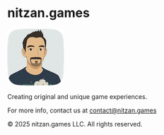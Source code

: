 # nitzan.games

![](https://raw.githubusercontent.com/nitzanwilnai/nitzan.games/refs/heads/main/nitzangamesicon.png)

Creating original and unique game experiences.

For more info, contact us at contact@nitzan.games

© 2025 nitzan.games LLC. All rights reserved.

